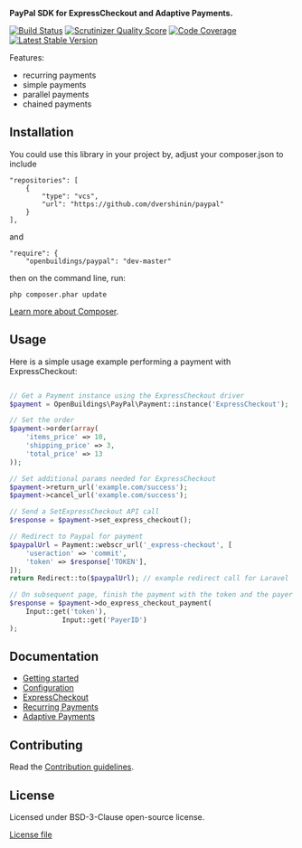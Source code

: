 __PayPal SDK for ExpressCheckout and Adaptive Payments.__

[![Build Status](https://travis-ci.org/OpenBuildings/paypal.png?branch=master)](https://travis-ci.org/OpenBuildings/paypal)
[![Scrutinizer Quality Score](https://scrutinizer-ci.com/g/OpenBuildings/paypal/badges/quality-score.png?s=53b5b5f60d66af528e241107cd7466af31b5df7d)](https://scrutinizer-ci.com/g/OpenBuildings/paypal/)
[![Code Coverage](https://scrutinizer-ci.com/g/OpenBuildings/paypal/badges/coverage.png?s=a95e1eef67c247cd5114cce36c33fe9cbea5e604)](https://scrutinizer-ci.com/g/OpenBuildings/paypal/)
[![Latest Stable Version](https://poser.pugx.org/openbuildings/paypal/v/stable.png)](https://packagist.org/packages/openbuildings/paypal)

Features:
 - recurring payments
 - simple payments
 - parallel payments
 - chained payments

Installation
------------

You could use this library in your project by, adjust your composer.json to include

    "repositories": [
        {
            "type": "vcs",
            "url": "https://github.com/dvershinin/paypal"
        }
    ],
    
and

    "require": {
        "openbuildings/paypal": "dev-master"

then on the command line, run:

    php composer.phar update

[Learn more about Composer](http://getcomposer.org).

Usage
-----

Here is a simple usage example performing a payment with ExpressCheckout:

``` php

// Get a Payment instance using the ExpressCheckout driver
$payment = OpenBuildings\PayPal\Payment::instance('ExpressCheckout');

// Set the order
$payment->order(array(
    'items_price' => 10,
    'shipping_price' => 3,
    'total_price' => 13
));

// Set additional params needed for ExpressCheckout
$payment->return_url('example.com/success');
$payment->cancel_url('example.com/success');

// Send a SetExpressCheckout API call
$response = $payment->set_express_checkout();

// Redirect to Paypal for payment
$paypalUrl = Payment::webscr_url('_express-checkout', [
    'useraction' => 'commit',
    'token' => $response['TOKEN'],
]);
return Redirect::to($paypalUrl); // example redirect call for Laravel

// On subsequent page, finish the payment with the token and the payer id received.
$response = $payment->do_express_checkout_payment(
    Input::get('token'), 
			 Input::get('PayerID')
);

```

Documentation
-------------

 * [Getting started](docs/getting-started.md)
 * [Configuration](docs/configuration.md)
 * [ExpressCheckout](docs/ExpressCheckout.md)
 * [Recurring Payments](docs/recurring.md)
 * [Adaptive Payments](docs/adaptive-payments.md)

Contributing
------------

Read the [Contribution guidelines](CONTRIBUTING.md).

License
-------

Licensed under BSD-3-Clause open-source license.

[License file](LICENSE)
